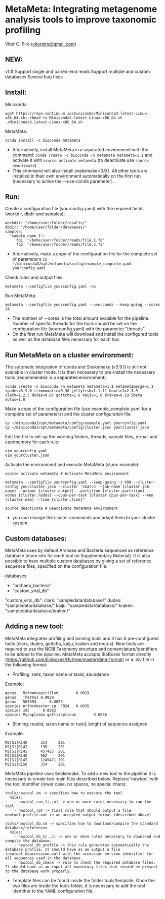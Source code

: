 # MetaMeta: Integrating metagenome analysis tools to improve taxonomic profiling

Vitor C. Piro (vitorpiro@gmail.com)

NEW:
----

v1.1)
	Support single and paired-end reads
	Support multiple and custom databases
	Several bug fixes

Install:
--------
Miniconda:

    wget https://repo.continuum.io/miniconda/Miniconda3-latest-Linux-x86_64.sh; chmod +x Miniconda3-latest-Linux-x86_64.sh
    ./Miniconda3-latest-Linux-x86_64.sh 

MetaMeta:
	
	conda install -c bioconda metameta

* Alternatively, install MetaMeta in a separated environment with the command: ``conda create -c bioconda -n metameta metameta=1.1`` and activate it with ``source activate metameta`` (to deactivate use ``source deactivate``).
* This command will also install snakemake=3.9.1. All other tools are installed in their own environment automatically on the first run (necessary to active the --use-conda parameter).

Run:
----

Create a configuration file (yourconfig.yaml) with the required fields (workdir, dbdir and samples):

	workdir: "/home/user/folder/results/"
	dbdir: "/home/user/folder/databases/"
	samples:
	  "sample_name_1":
	     fq1: "/home/user/folder/reads/file.1.fq"
	     fq2: "/home/user/folder/reads/file.2.fq"

* Alternatively, make a copy of the configuration file for the complete set of parameters ``cp ~/miniconda3/opt/metameta/config/example_complete.yaml yourconfig.yaml``

Check rules and output files:
	
	metameta --configfile yourconfig.yaml -np
	
Run MetaMeta:

    metameta --configfile yourconfig.yaml --use-conda --keep-going --cores 24

* The number of --cores is the total amount avaiable for the pipeline. Number of specific threads for the tools should be set on the configuration file (yourconfig.yaml) with the parameter "threads"
* On the first run MetaMeta will download and install the configured tools as well as the database files necessary for each tool.

Run MetaMeta on a cluster environment:
--------------------------------------	
	
The automatic integration of conda and Snakemake (v3.9.1) is still not available in cluster mode. It is then necessary to pre-install the necessary tools (recommended in a separated environment)
	
	conda create -c bioconda -n metameta metameta=1.1 metametamerge=1.1 spades=3.9.0 trimmomatic=0.36 jellyfish=1.1.11 bowtie2=2.3.0 clark=1.2.3 dudes=0.07 gottcha=1.0 kaiju=1.0 kraken=0.10.5beta motus=1.0

Make a copy of the configuration file (use example_complete.yaml for a complete set of parameters) and the cluster configuration file:

	cp ~/miniconda3/opt/metameta/config/example.yaml yourconfig.yaml
	cp ~/miniconda3/opt/metameta/config/cluster.json yourcluster.json
	
Edit the file to set-up the working folders, threads, sample files, e-mail and cpu/memory for each rule:

	vim yourconfig.yaml
	vim yourcluster.json
	
Activate the environment and execute MetaMeta (slurm example):	
    
    source activate metameta # Activate MetaMeta environment
    
    metameta --configfile yourconfig.yaml --keep-going -j 999 --cluster-config yourcluster.json --cluster "sbatch --job-name {cluster.job-name} --output {cluster.output} --partition {cluster.partition} --nodes {cluster.nodes} --cpus-per-task {cluster.cpus-per-task} --mem {cluster.mem} --time {cluster.time}"
    
    source deactivate # Deactivate MetaMeta environment
    
* you can change the cluster commands and adapt them to your cluster system

Custom databases:
-----------------

MetaMeta uses by default Archaea and Bacteria sequences as reference database (more info for each tool on Supplementary Material). It is also possible to have multiple custom databases by giving a set of reference sequence files, specified on the configuration file:

databases:
  - "archaea_bacteria"
  - "custom_viral_db"

"custom_viral_db":
    clark: "sampledata/database/"
    dudes: "sampledata/database/"
    kaiju: "sampledata/database/"
    kraken: "sampledata/database/kraken/"
	
Adding a new tool:
------------------

MetaMeta integrates profiling and binning tools and it has 6 pre-configured tools (clark, dudes, gottcha, kaiju, kraken and motus). New tools are required to use the NCBI Taxonomy structure and nomenclature/identifiers to be added to the pipeline. MetaMeta accepts BioBoxes format directly (https://github.com/bioboxes/rfc/tree/master/data-format) or a .tsv file in the following format:

- Profiling: rank, taxon name or taxid, abundance

Example:

    genus   Methanospirillum        0.0029
    genus   Thermus 0.0029
    genus   568394      0.0029
    species Arthrobacter sp. FB24   0.0835
    species 195      0.0582
    species Mycoplasma gallisepticum        0.0536


- Binning: readid, taxon name or taxid, lenght of sequence assigned

Example:

    M2|S1|R140      354     201
    M2|S1|R142      195     201
    M2|S1|R145      457425  201
    M2|S1|R146      562     201
    M2|S1|R147      1245471 201
    M2|S1|R150      354     201

MetaMeta pipeline uses Snakemake. To add a new tool to the pipeline it is necessary to create two main files described below. Replace 'newtool' with the tool identifier (lower case, no spaces, no special chars):
  
    tools/newtool.sm -> specifies how to execute the tool
      Rules:
	    - newtool_run_1[..n] -> one or more rules necessary to run the tool
		- newtool_rpt -> final rule that should output a file newtool.profile.out in an accepted output format (described above)
		
    tools/newtool_db.sm -> specifies how to download/compile the standard database/references
	  Rules:
	    - newtool_db_1[..n] -> one or more rules necessary to download and compile the database.
		- newtool_db_profile -> this rule generates automatically the database profile. It should have as an output a file (newtool.dbaccession.out) with the accession version identifier for all sequences used in the database.
		- newtool_db_check -> rule to check the required database files. It should have as an input all mandatory files that should be present to the database work properly.

* Template files can be found inside the folder tools/template. Once the two files are inside the tools folder, it is necessary to add the tool identifier to the YAML configuration file.
